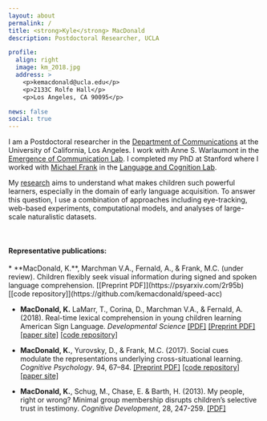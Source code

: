 ```yaml
---
layout: about
permalink: /
title: <strong>Kyle</strong> MacDonald
description: Postdoctoral Researcher, UCLA

profile:
  align: right
  image: km_2018.jpg
  address: >
    <p>kemacdonald@ucla.edu</p>
    <p>2133C Rolfe Hall</p>
    <p>Los Angeles, CA 90095</p>

news: false
social: true
---
```


I am a Postdoctoral researcher in the [Department of Communications](https://comm.ucla.edu/)
at the University of California, Los Angeles. I work with Anne S. Warlaumont
in the [Emergence of Communication Lab](https://www.annewarlaumont.org/). I completed my PhD
at Stanford where I worked with [Michael Frank](https://www.stanford.edu/~mcfrank/) in the
[Language and Cognition Lab](https://langcog.stanford.edu/0).

My [research](/al-folio/publications/) aims to understand what makes children such powerful learners, especially in the domain of early language acquisition. To answer this question, I use a combination of approaches including eye-tracking, web-based experiments, computational models, and analyses of large-scale naturalistic datasets.

<br/>
<h4>Representative publications:</h4>
  * **MacDonald, K.**, Marchman V.A., Fernald, A., & Frank, M.C. (under review). Children flexibly seek visual information during signed and spoken language comprehension. [[Preprint PDF]](https://psyarxiv.com/2r95b) [[code repository]](https://github.com/kemacdonald/speed-acc)
  
  * **MacDonald, K.** LaMarr, T., Corina, D., Marchman V.A., & Fernald, A. (2018). Real-time lexical comprehension in young children learning American Sign Language. *Developmental Science* [[PDF]](https://onlinelibrary.wiley.com/doi/pdf/10.1111/desc.12672) [[Preprint PDF]](https://psyarxiv.com/zht6g/) [[paper site]](https://kemacdonald.github.io/SOL/) [[code repository]](https://github.com/kemacdonald/SOL/")
  
  * **MacDonald, K.**, Yurovsky, D., & Frank, M.C. (2017). Social cues modulate the representations underlying cross-situational learning. *Cognitive Psychology*. 94, 67–84.  [[Preprint PDF]](https://osf.io/f4hp7/) 
[[code repository]](https://github.com/kemacdonald/soc_xsit) [[paper site]](https://kemacdonald.github.io/soc_xsit)

  * **MacDonald, K.**, Schug, M., Chase, E. & Barth, H. (2013). My people, right or wrong? Minimal group membership disrupts children’s selective trust in testimony. *Cognitive Development*, 28, 247-259. [[PDF]](assets_papers/Macdonaldetal-trust_cd_2013.pdf)
